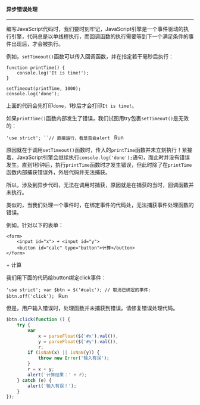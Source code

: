 #### 异步错误处理

------

编写JavaScript代码时，我们要时刻牢记，JavaScript引擎是一个事件驱动的执行引擎，代码总是以单线程执行，而回调函数的执行需要等到下一个满足条件的事件出现后，才会被执行。

例如，`setTimeout()`函数可以传入回调函数，并在指定若干毫秒后执行：

```
function printTime() {
    console.log('It is time!');
}

setTimeout(printTime, 1000);
console.log('done');
```

上面的代码会先打印`done`，1秒后才会打印`It is time!`。

如果`printTime()`函数内部发生了错误，我们试图用try包裹`setTimeout()`是无效的：

`'use strict'; ``// 直接运行，看是否会alert ` Run

原因就在于调用`setTimeout()`函数时，传入的`printTime`函数并未立刻执行！紧接着，JavaScript引擎会继续执行`console.log('done');`语句，而此时并没有错误发生。直到1秒钟后，执行`printTime`函数时才发生错误，但此时除了在`printTime`函数内部捕获错误外，外层代码并无法捕获。

所以，涉及到异步代码，无法在调用时捕获，原因就是在捕获的当时，回调函数并未执行。

类似的，当我们处理一个事件时，在绑定事件的代码处，无法捕获事件处理函数的错误。

例如，针对以下的表单：

```
<form>
    <input id="x"> + <input id="y">
    <button id="calc" type="button">计算</button>
</form>
```

 \+ 计算

我们用下面的代码给button绑定click事件：

`'use strict'; var $btn = $('#calc'); // 取消已绑定的事件: $btn.off('click'); ` Run

但是，用户输入错误时，处理函数并未捕获到错误。请修复错误处理代码。

```JavaScript
$btn.click(function () {
    try {
        var
            x = parseFloat($('#x').val()),
            y = parseFloat($('#y').val()),
            r;
        if (isNaN(x) || isNaN(y)) {
            throw new Error('输入有误');
        }
        r = x + y;
        alert('计算结果：' + r);
    } catch (e) {
        alert('输入有误！');
    }
});
```

